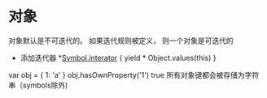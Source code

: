 # 对象
  对象默认是不可迭代的。
  如果迭代规则被定义， 则一个对象是可迭代的

  - 添加迭代器
  *[Symbol.interator]() {
    yield * Object.values(this)
  }

  var obj = {
    1: 'a'
  }
  obj.hasOwnProperty('1') true
  所有对象键都会被存储为字符串（symbols除外)